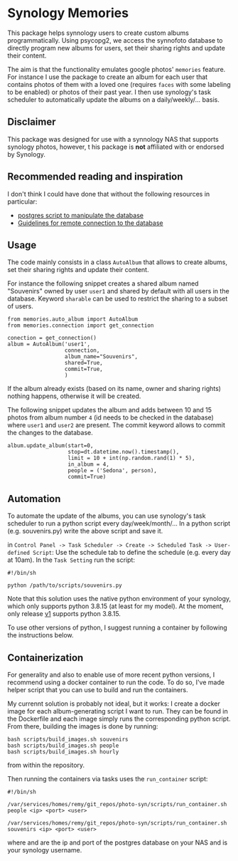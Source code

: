 # Synology Memories

This package helps synnology users to create custom albums programmatically. 
Using psycopg2, we access the synnofoto database to directly program new albums for users, set their sharing rights 
and update their content.

The aim is that the functionality emulates google photos' `memories` feature. For instance I use the package to create 
an album for each user that contains photos of them with a loved one (requires `faces` with some labeling to be enabled)
or photos of their past year. I then use synology's task scheduler to automatically update the albums 
on a daily/weekly/... basis.

## Disclaimer

This package was designed for use with a synnology NAS that supports synology photos, however, t
his package is **not** affiliated with or endorsed by Synology.

## Recommended reading and inspiration

I don't think I could have done that without the following resources in particular:
* [postgres script to manipulate the database](https://community.synology.com/enu/forum/1/post/148949)
* [Guidelines for remote connection to the database](https://community.synology.com/enu/forum/1/post/148949)

## Usage

The code mainly consists in a class `AutoAlbum` that allows to create albums, 
set their sharing rights and update their content. 

For instance the following snippet creates a shared album named "Souvenirs" owned by user 
`user1` and shared by default with all users in the database. Keyword `sharable` can be used to restrict the sharing 
to a subset of users.

```
from memories.auto_album import AutoAlbum
from memories.connection import get_connection

conection = get_connection()
album = AutoAlbum('user1',
                  connection,
                  album_name="Souvenirs",
                  shared=True,
                  commit=True,
                  )
```

If the album already exists (based on its name, owner and sharing rights) nothing happens, otherwise it will be created.
    
The following snippet updates the album and adds between 10 and 15 photos from album number `4` 
(id needs to be checked in the database) where `user1` and `user2` are present.
The commit keyword allows to commit the changes to the database.
```
album.update_album(start=0,
                   stop=dt.datetime.now().timestamp(),
                   limit = 10 + int(np.random.rand(1) * 5),
                   in_album = 4,
                   people = ('Sedona', person),
                   commit=True)
```

## Automation

To automate the update of the albums, you can use synology's task scheduler to run a python script every day/week/month/...
In a python script (e.g. souvenirs.py) write the above script and save it. 

in `Control Panel -> Task Scheduler -> Create -> Scheduled Task -> User-defined Script`:
Use the schedule tab to define the schedule (e.g. every day at 10am). In the `Task Setting` run the script: 

```
#!/bin/sh

python /path/to/scripts/souvenirs.py 
```
Note that this solution uses the native python environment of your synology, which only supports python 3.8.15
(at least for my model). At the moment, only release [v1](https://github.com/herjy11/photo-syn/releases/tag/v1-DS224%2B)
supports python 3.8.15.

To use other versions of python, I suggest running a container by following the instructions below.

## Containerization

For generality and also to enable use of more recent python versions, I recommend using a docker container to run the 
code. To do so, I've made helper script that you can use to build and run the containers.

My currennt solution is probably not ideal, but it works: I create a docker image for each album-generating script 
I want to run. They can be found in the Dockerfile and each image simply runs the corresponding python script. 
From there, building the images is done by running:

```
bash scripts/build_images.sh souvenirs
bash scripts/build_images.sh people
bash scripts/build_images.sh hourly
```
from within the repository.

Then running the containers via tasks uses the `run_container` script:

```
#!/bin/sh

/var/services/homes/remy/git_repos/photo-syn/scripts/run_container.sh people <ip> <port> <user>

/var/services/homes/remy/git_repos/photo-syn/scripts/run_container.sh souvenirs <ip> <port> <user>
```
where <ip> and <port> are the ip and port of the postgres database on your NAS and <user> is your synology username.